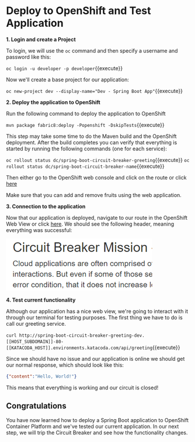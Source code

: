 # Deploy to OpenShift and Test Application

**1. Login and create a Project**

To login, we will use the `oc` command and then specify a username and password like this:

``oc login -u developer -p developer``{{execute}}

Now we'll create a base project for our application:

``oc new-project dev --display-name="Dev - Spring Boot App"``{{execute}}

**2. Deploy the application to OpenShift**

Run the following command to deploy the application to OpenShift

``mvn package fabric8:deploy -Popenshift -DskipTests``{{execute}}

This step may take some time to do the Maven build and the OpenShift deployment. After the build completes you can verify that everything is started by running the following commands (one for each service):

``oc rollout status dc/spring-boot-circuit-breaker-greeting``{{execute}}
``oc rollout status dc/spring-boot-circuit-breaker-name``{{execute}}

Then either go to the OpenShift web console and click on the route or click [here](https://[[HOST_SUBDOMAIN]]-8080-[[KATACODA_HOST]].environments.katacoda.com/)

Make sure that you can add and remove fruits using the web application.

**3. Connection to the application**

Now that our application is deployed, navigate to our route in the OpenShift Web View or click [here](http://spring-boot-circuit-breaker-greeting-dev.[[HOST_SUBDOMAIN]]-80-[[KATACODA_HOST]].environments.katacoda.com/). We should see the following header, meaning everything was successful:

![Circuit Breaker page](../../assets/middleware/rhoar-microservices/circuit-mainpage.png)

**4. Test current functionality**

Although our application has a nice web view, we're going to interact with it through our terminal for testing purposes. The first thing we have to do is call our greeting service.

``curl http://spring-boot-circuit-breaker-greeting-dev.[[HOST_SUBDOMAIN]]-80-[[KATACODA_HOST]].environments.katacoda.com/api/greeting``{{execute}}

 Since we should have no issue and our application is online we should get our normal response, which should look like this:
 
 ```json
 {"content":"Hello, World!"}
 ```

This means that everything is working and our circuit is closed!

## Congratulations

You have now learned how to deploy a Spring Boot application to OpenShift Container Platform and we've tested our current application. In our next step, we will trip the Circuit Breaker and see how the functionality changes.